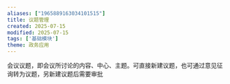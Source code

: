 ```yaml
---
aliases: ["1965889163034101515"]
title: 议题管理
created: 2025-07-15
modified: 2025-07-15
tags: ['基础模块']
theme: 政务应用
---
```


会议议题，即会议所讨论的内容、中心、主题。可直接新建议题，也可通过意见征询转为议题，另新建议题后需要审批